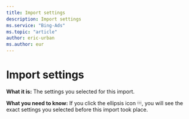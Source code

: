 ```yaml
---
title: Import settings
description: Import settings
ms.service: "Bing-Ads"
ms.topic: "article"
author: eric-urban
ms.author: eur
---
```


# Import settings

**What it is:** The settings you selected for this import.

**What you need to know:** If you click the ellipsis icon ![PLACEHOLDER_TEXT](../../images/BA_ScreenCap_DeliveryDetails.png), you will see the exact settings you selected before this import took place.


